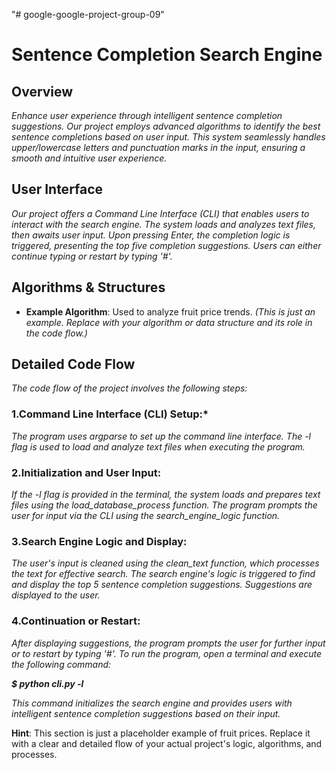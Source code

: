 "# google-google-project-group-09" 
# Sentence Completion Search Engine

## Overview

*Enhance user experience through intelligent sentence completion suggestions. Our project employs advanced algorithms to identify the best sentence completions based on user input. This system seamlessly handles upper/lowercase letters and punctuation marks in the input, ensuring a smooth and intuitive user experience.*

## User Interface

*Our project offers a Command Line Interface (CLI) that enables users to interact with the search engine. The system loads and analyzes text files, then awaits user input. Upon pressing Enter, the completion logic is triggered, presenting the top five completion suggestions. Users can either continue typing or restart by typing '#'.*

## Algorithms & Structures

- **Example Algorithm**: Used to analyze fruit price trends. *(This is just an example. Replace with your algorithm or data structure and its role in the code flow.)*

## Detailed Code Flow

*The code flow of the project involves the following steps:*

### 1.Command Line Interface (CLI) Setup:*

  *The program uses argparse to set up the command line interface.
  The -l flag is used to load and analyze text files when executing the program.*
  
### 2.Initialization and User Input:

  *If the -l flag is provided in the terminal, the system loads and prepares text files using the load_database_process function.
  The program prompts the user for input via the CLI using the search_engine_logic function.*
  
### 3.Search Engine Logic and Display:

  *The user's input is cleaned using the clean_text function, which processes the text for effective search.
  The search engine's logic is triggered to find and display the top 5 sentence completion suggestions.
  Suggestions are displayed to the user.*
  
### 4.Continuation or Restart:

  *After displaying suggestions, the program prompts the user for further input or to restart by typing '#'.
  To run the program, open a terminal and execute the following command:*

  ***$ python cli.py -l***

*This command initializes the search engine and provides users with intelligent sentence completion suggestions based on their input.*


**Hint**: This section is just a placeholder example of fruit prices. Replace it with a clear and detailed flow of your actual project's logic, algorithms, and processes.

